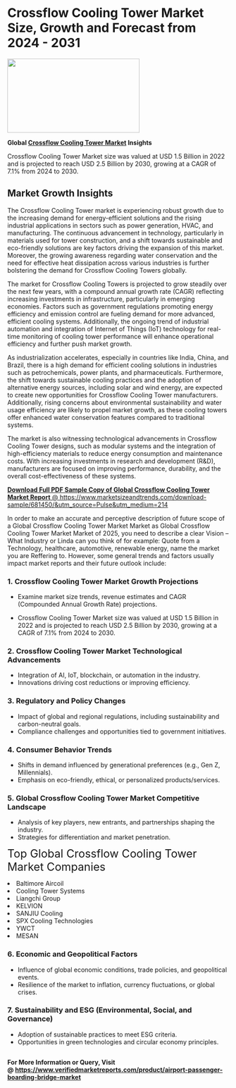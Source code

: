 <H1>Crossflow Cooling Tower Market Size, Growth and Forecast from 2024 - 2031</H1><img class="aligncenter size-medium wp-image-584254" src="https://thirdeyenews.in/wp-content/uploads/2024/09/Global-Market-Research-300x168.jpeg" alt="" width="300" height="168" /><p><strong>Global&nbsp;<a href="https://www.marketsizeandtrends.com/download-sample/681450/&amp;utm_source=Pulse&amp;utm_medium=214">Crossflow Cooling Tower Market</a> Insights</strong></p><p>Crossflow Cooling Tower Market size was valued at USD 1.5 Billion in 2022 and is projected to reach USD 2.5 Billion by 2030, growing at a CAGR of 7.1% from 2024 to 2030.</p><p><h2>Market Growth Insights</h2> <p>The Crossflow Cooling Tower market is experiencing robust growth due to the increasing demand for energy-efficient solutions and the rising industrial applications in sectors such as power generation, HVAC, and manufacturing. The continuous advancement in technology, particularly in materials used for tower construction, and a shift towards sustainable and eco-friendly solutions are key factors driving the expansion of this market. Moreover, the growing awareness regarding water conservation and the need for effective heat dissipation across various industries is further bolstering the demand for Crossflow Cooling Towers globally.</p> <p><a href="#"></a></p> <p>The market for Crossflow Cooling Towers is projected to grow steadily over the next few years, with a compound annual growth rate (CAGR) reflecting increasing investments in infrastructure, particularly in emerging economies. Factors such as government regulations promoting energy efficiency and emission control are fueling demand for more advanced, efficient cooling systems. Additionally, the ongoing trend of industrial automation and integration of Internet of Things (IoT) technology for real-time monitoring of cooling tower performance will enhance operational efficiency and further push market growth.</p> <p>As industrialization accelerates, especially in countries like India, China, and Brazil, there is a high demand for efficient cooling solutions in industries such as petrochemicals, power plants, and pharmaceuticals. Furthermore, the shift towards sustainable cooling practices and the adoption of alternative energy sources, including solar and wind energy, are expected to create new opportunities for Crossflow Cooling Tower manufacturers. Additionally, rising concerns about environmental sustainability and water usage efficiency are likely to propel market growth, as these cooling towers offer enhanced water conservation features compared to traditional systems.</p> <p>The market is also witnessing technological advancements in Crossflow Cooling Tower designs, such as modular systems and the integration of high-efficiency materials to reduce energy consumption and maintenance costs. With increasing investments in research and development (R&D), manufacturers are focused on improving performance, durability, and the overall cost-effectiveness of these systems.</p> <p><a href="#"></p><p><span class=""><strong>Download Full PDF Sample Copy of Global Crossflow Cooling Tower Market Report</strong> @ <a href="https://www.marketsizeandtrends.com/download-sample/681450/&amp;utm_source=Pulse&amp;utm_medium=214" target="_blank">https://www.marketsizeandtrends.com/download-sample/681450/&amp;utm_source=Pulse&amp;utm_medium=214</a></span></p><p>In order to make an accurate and perceptive description of future scope of a Global&nbsp;Crossflow Cooling Tower Market Market as Global&nbsp;Crossflow Cooling Tower Market Market of 2025, you need to describe a clear Vision &ndash; What Industry or Linda can you think of for example: Quote from a Technology, healthcare, automotive, renewable energy, name the market you are Reffering to. However, some general trends and factors usually impact market reports and their future outlook include:</p><h3>1.&nbsp;<strong>Crossflow Cooling Tower Market Growth Projections</strong></h3><ul><li>Examine market size trends, revenue estimates and CAGR (Compounded Annual Growth Rate) projections.</li><li><p>Crossflow Cooling Tower Market size was valued at USD 1.5 Billion in 2022 and is projected to reach USD 2.5 Billion by 2030, growing at a CAGR of 7.1% from 2024 to 2030.</p></li></ul><h3>2.&nbsp;<strong>Crossflow Cooling Tower Market Technological Advancements</strong></h3><ul><li>Integration of AI, IoT, blockchain, or automation in the industry.</li><li>Innovations driving cost reductions or improving efficiency.</li></ul><h3>3.&nbsp;<strong>Regulatory and Policy Changes</strong></h3><ul><li>Impact of global and regional regulations, including sustainability and carbon-neutral goals.</li><li>Compliance challenges and opportunities tied to government initiatives.</li></ul><h3>4.&nbsp;<strong>Consumer Behavior Trends</strong></h3><ul><li>Shifts in demand influenced by generational preferences (e.g., Gen Z, Millennials).</li><li>Emphasis on eco-friendly, ethical, or personalized products/services.</li></ul><h3>5.&nbsp;<strong>Global Crossflow Cooling Tower Market Competitive Landscape</strong></h3><ul><li>Analysis of key players, new entrants, and partnerships shaping the industry.</li><li>Strategies for differentiation and market penetration.</li></ul><p data-pm-slice="1 1 []"><span style="color: inherit; font-family: inherit; font-size: 25px;">Top Global Crossflow Cooling Tower Market Companies</span></p><div class="" data-test-id=""><p><li>Baltimore Aircoil</li><li> Cooling Tower Systems</li><li> Liangchi Group</li><li> KELVION</li><li> SANJIU Cooling</li><li> SPX Cooling Technologies</li><li> YWCT</li><li> MESAN</li></p></div><h3>6.&nbsp;<strong>Economic and Geopolitical Factors</strong></h3><ul><li>Influence of global economic conditions, trade policies, and geopolitical events.</li><li>Resilience of the market to inflation, currency fluctuations, or global crises.</li></ul><h3>7.&nbsp;<strong>Sustainability and ESG (Environmental, Social, and Governance)</strong></h3><ul><li>Adoption of sustainable practices to meet ESG criteria.</li><li>Opportunities in green technologies and circular economy principles.</li></ul><h2><strong style="font-size: 14px;">For More Information or Query, Visit @&nbsp;</strong><a style="background-color: #ffffff; font-size: 14px;" href="https://www.marketsizeandtrends.com/report/crossflow-cooling-tower-market/" target="_blank">https://www.verifiedmarketreports.com/product/airport-passenger-boarding-bridge-market</a></h2>
